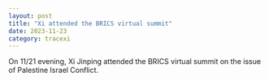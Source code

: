 ```yaml
---
layout: post
title: "Xi attended the BRICS virtual summit"
date: 2023-11-23
category: tracexi
---
```


On 11/21 evening, Xi Jinping attended the BRICS virtual summit on the issue of Palestine Israel Conflict.

